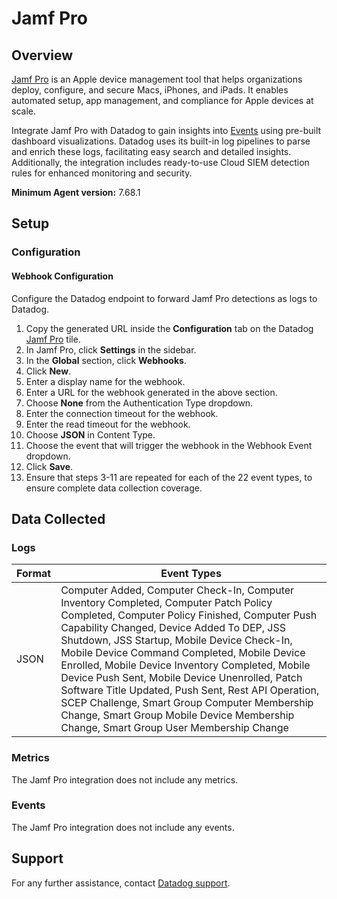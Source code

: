 # Jamf Pro

## Overview

[Jamf Pro][1] is an Apple device management tool that helps organizations deploy, configure, and secure Macs, iPhones, and iPads. It enables automated setup, app management, and compliance for Apple devices at scale.

Integrate Jamf Pro with Datadog to gain insights into [Events][2] using pre-built dashboard visualizations. Datadog uses its built-in log pipelines to parse and enrich these logs, facilitating easy search and detailed insights. Additionally, the integration includes ready-to-use Cloud SIEM detection rules for enhanced monitoring and security.

**Minimum Agent version:** 7.68.1

## Setup

### Configuration

#### Webhook Configuration

Configure the Datadog endpoint to forward Jamf Pro detections as logs to Datadog.

1. Copy the generated URL inside the **Configuration** tab on the Datadog [Jamf Pro][3] tile.
2. In Jamf Pro, click **Settings** in the sidebar.
3. In the **Global** section, click **Webhooks**.
4. Click **New**.
5. Enter a display name for the webhook.
6. Enter a URL for the webhook generated in the above section.
7. Choose **None** from the Authentication Type dropdown.
8. Enter the connection timeout for the webhook.
9. Enter the read timeout for the webhook.
10. Choose **JSON** in Content Type.
11. Choose the event that will trigger the webhook in the Webhook Event dropdown.
12. Click **Save**.
13. Ensure that steps 3-11 are repeated for each of the 22 event types, to ensure complete data collection coverage.

## Data Collected

### Logs

| Format | Event Types |
| ------ | ----------- |
| JSON   | Computer Added, Computer Check-In, Computer Inventory Completed, Computer Patch Policy Completed, Computer Policy Finished, Computer Push Capability Changed, Device Added To DEP, JSS Shutdown, JSS Startup, Mobile Device Check-In, Mobile Device Command Completed, Mobile Device Enrolled, Mobile Device Inventory Completed, Mobile Device Push Sent, Mobile Device Unenrolled, Patch Software Title Updated, Push Sent, Rest API Operation, SCEP Challenge, Smart Group Computer Membership Change, Smart Group Mobile Device Membership Change, Smart Group User Membership Change |

### Metrics

The Jamf Pro integration does not include any metrics.

### Events

The Jamf Pro integration does not include any events.

## Support

For any further assistance, contact [Datadog support][4].

[1]: https://www.jamf.com/products/jamf-pro/
[2]: https://developer.jamf.com/jamf-pro/docs/webhooks-1
[3]: /integrations/jamf-pro
[4]: https://docs.datadoghq.com/help/
